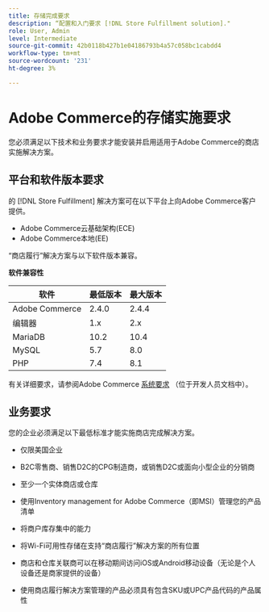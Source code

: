 ```yaml
---
title: 存储完成要求
description: “配置和入门要求 [!DNL Store Fulfillment solution]."
role: User, Admin
level: Intermediate
source-git-commit: 42b0118b427b1e04186793b4a57c058bc1cabdd4
workflow-type: tm+mt
source-wordcount: '231'
ht-degree: 3%

---
```



# Adobe Commerce的存储实施要求

您必须满足以下技术和业务要求才能安装并启用适用于Adobe Commerce的商店实施解决方案。

## 平台和软件版本要求

的 [!DNL Store Fulfillment] 解决方案可在以下平台上向Adobe Commerce客户提供。

* Adobe Commerce云基础架构(ECE)
* Adobe Commerce本地(EE)

“商店履行”解决方案与以下软件版本兼容。

**软件兼容性**

| **软件** | **最低版本** | **最大版本** |
|----------------|---------------------|---------------------|
| Adobe Commerce | 2.4.0 | 2.4.4 |
| 编辑器 | 1.x | 2.x |
| MariaDB | 10.2 | 10.4 |
| MySQL | 5.7 | 8.0 |
| PHP | 7.4 | 8.1 |

有关详细要求，请参阅Adobe Commerce [系统要求](https://devdocs.magento.com/guides/v2.4/install-gde/system-requirements.html) （位于开发人员文档中）。

## 业务要求

您的企业必须满足以下最低标准才能实施商店完成解决方案。

* 仅限美国企业

* B2C零售商、销售D2C的CPG制造商，或销售D2C或面向小型企业的分销商

* 至少一个实体商店或仓库

* 使用Inventory management for Adobe Commerce（即MSI）管理您的产品清单

* 将商户库存集中的能力

* 将Wi-Fi可用性存储在支持“商店履行”解决方案的所有位置

* 商店和仓库关联商可以在移动期间访问iOS或Android移动设备（无论是个人设备还是商家提供的设备）

* 使用商店履行解决方案管理的产品必须具有包含SKU或UPC产品代码的产品属性
